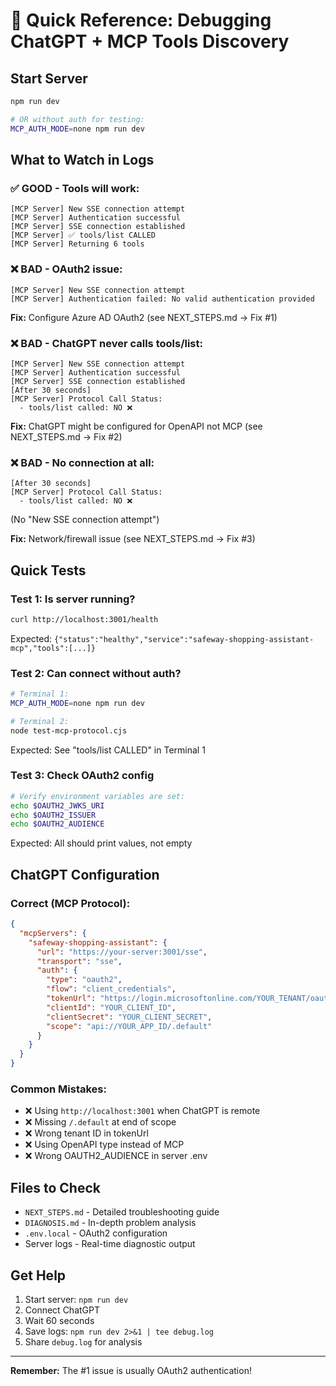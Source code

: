 # 🚀 Quick Reference: Debugging ChatGPT + MCP Tools Discovery

## Start Server
```bash
npm run dev

# OR without auth for testing:
MCP_AUTH_MODE=none npm run dev
```

## What to Watch in Logs

### ✅ GOOD - Tools will work:
```
[MCP Server] New SSE connection attempt
[MCP Server] Authentication successful
[MCP Server] SSE connection established
[MCP Server] ✅ tools/list CALLED
[MCP Server] Returning 6 tools
```

### ❌ BAD - OAuth2 issue:
```
[MCP Server] New SSE connection attempt
[MCP Server] Authentication failed: No valid authentication provided
```
**Fix:** Configure Azure AD OAuth2 (see NEXT_STEPS.md → Fix #1)

### ❌ BAD - ChatGPT never calls tools/list:
```
[MCP Server] New SSE connection attempt
[MCP Server] Authentication successful
[MCP Server] SSE connection established
[After 30 seconds]
[MCP Server] Protocol Call Status:
  - tools/list called: NO ❌
```
**Fix:** ChatGPT might be configured for OpenAPI not MCP (see NEXT_STEPS.md → Fix #2)

### ❌ BAD - No connection at all:
```
[After 30 seconds]
[MCP Server] Protocol Call Status:
  - tools/list called: NO ❌
```
(No "New SSE connection attempt")

**Fix:** Network/firewall issue (see NEXT_STEPS.md → Fix #3)

## Quick Tests

### Test 1: Is server running?
```bash
curl http://localhost:3001/health
```
Expected: `{"status":"healthy","service":"safeway-shopping-assistant-mcp","tools":[...]}`

### Test 2: Can connect without auth?
```bash
# Terminal 1:
MCP_AUTH_MODE=none npm run dev

# Terminal 2:
node test-mcp-protocol.cjs
```
Expected: See "tools/list CALLED" in Terminal 1

### Test 3: Check OAuth2 config
```bash
# Verify environment variables are set:
echo $OAUTH2_JWKS_URI
echo $OAUTH2_ISSUER
echo $OAUTH2_AUDIENCE
```
Expected: All should print values, not empty

## ChatGPT Configuration

### Correct (MCP Protocol):
```json
{
  "mcpServers": {
    "safeway-shopping-assistant": {
      "url": "https://your-server:3001/sse",
      "transport": "sse",
      "auth": {
        "type": "oauth2",
        "flow": "client_credentials",
        "tokenUrl": "https://login.microsoftonline.com/YOUR_TENANT/oauth2/v2.0/token",
        "clientId": "YOUR_CLIENT_ID",
        "clientSecret": "YOUR_CLIENT_SECRET",
        "scope": "api://YOUR_APP_ID/.default"
      }
    }
  }
}
```

### Common Mistakes:
- ❌ Using `http://localhost:3001` when ChatGPT is remote
- ❌ Missing `/.default` at end of scope
- ❌ Wrong tenant ID in tokenUrl
- ❌ Using OpenAPI type instead of MCP
- ❌ Wrong OAUTH2_AUDIENCE in server .env

## Files to Check

- `NEXT_STEPS.md` - Detailed troubleshooting guide
- `DIAGNOSIS.md` - In-depth problem analysis  
- `.env.local` - OAuth2 configuration
- Server logs - Real-time diagnostic output

## Get Help

1. Start server: `npm run dev`
2. Connect ChatGPT
3. Wait 60 seconds  
4. Save logs: `npm run dev 2>&1 | tee debug.log`
5. Share `debug.log` for analysis

---
**Remember:** The #1 issue is usually OAuth2 authentication!
